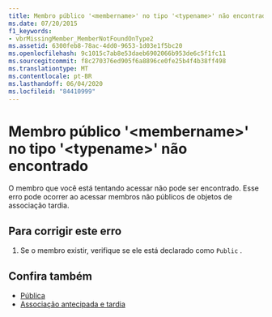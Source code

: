 ```yaml
---
title: Membro público '<membername>' no tipo '<typename>' não encontrado
ms.date: 07/20/2015
f1_keywords:
- vbrMissingMember_MemberNotFoundOnType2
ms.assetid: 6300feb8-78ac-4dd0-9653-1d03e1f5bc20
ms.openlocfilehash: 9c1015c7ab8e53daeb6902066b953de6c5f1fc11
ms.sourcegitcommit: f8c270376ed905f6a8896ce0fe25b4f4b38ff498
ms.translationtype: MT
ms.contentlocale: pt-BR
ms.lasthandoff: 06/04/2020
ms.locfileid: "84410999"
---
```

# <a name="public-member-membername-on-type-typename-not-found"></a>Membro público '\<membername>' no tipo '\<typename>' não encontrado
O membro que você está tentando acessar não pode ser encontrado. Esse erro pode ocorrer ao acessar membros não públicos de objetos de associação tardia.  
  
## <a name="to-correct-this-error"></a>Para corrigir este erro  
  
1. Se o membro existir, verifique se ele está declarado como `Public` .  
  
## <a name="see-also"></a>Confira também

- [Pública](../language-reference/modifiers/public.md)
- [Associação antecipada e tardia](../programming-guide/language-features/early-late-binding/index.md)
